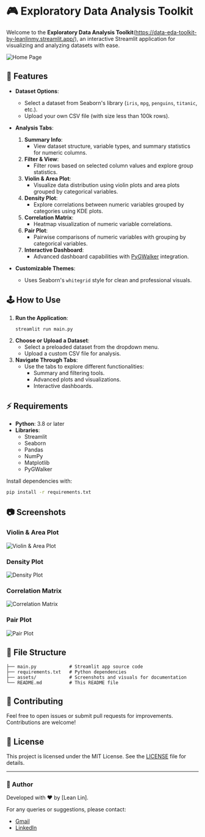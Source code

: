 
# 🎮 Exploratory Data Analysis Toolkit

Welcome to the **Exploratory Data Analysis Toolkit**(https://data-eda-toolkit-by-leanlinmy.streamlit.app/), an interactive Streamlit application for visualizing and analyzing datasets with ease.

![Home Page](assets/home_page.png)

## 📎 Features

- **Dataset Options**:
  - Select a dataset from Seaborn's library (`iris`, `mpg`, `penguins`, `titanic`, etc.).
  - Upload your own CSV file (with size less than 100k rows).

- **Analysis Tabs**:
  1. **Summary Info**:
     - View dataset structure, variable types, and summary statistics for numeric columns.
  2. **Filter & View**:
     - Filter rows based on selected column values and explore group statistics.
  3. **Violin & Area Plot**:
     - Visualize data distribution using violin plots and area plots grouped by categorical variables.
  4. **Density Plot**:
     - Explore correlations between numeric variables grouped by categories using KDE plots.
  5. **Correlation Matrix**:
     - Heatmap visualization of numeric variable correlations.
  6. **Pair Plot**:
     - Pairwise comparisons of numeric variables with grouping by categorical variables.
  7. **Interactive Dashboard**:
     - Advanced dashboard capabilities with [PyGWalker](https://github.com/Kanaries/pygwalker) integration.

- **Customizable Themes**:
  - Uses Seaborn's `whitegrid` style for clean and professional visuals.

## 🕹️ How to Use

1. **Run the Application**:
   ```bash
   streamlit run main.py
   ```
2. **Choose or Upload a Dataset**:
   - Select a preloaded dataset from the dropdown menu.
   - Upload a custom CSV file for analysis.
3. **Navigate Through Tabs**:
   - Use the tabs to explore different functionalities:
     - Summary and filtering tools.
     - Advanced plots and visualizations.
     - Interactive dashboards.

## ⚡ Requirements

- **Python**: 3.8 or later
- **Libraries**:
  - Streamlit
  - Seaborn
  - Pandas
  - NumPy
  - Matplotlib
  - PyGWalker

Install dependencies with:
```bash
pip install -r requirements.txt
```

## 📷 Screenshots

### Violin & Area Plot
![Violin & Area Plot](assets/violin_n_area_plot.png)

### Density Plot
![Density Plot](assets/density_plot.png)

### Correlation Matrix
![Correlation Matrix](assets/correlation_matrix.png)

### Pair Plot
![Pair Plot](assets/pair_plot.png)

## 📂 File Structure

```
├── main.py            # Streamlit app source code
├── requirements.txt   # Python dependencies
├── assets/            # Screenshots and visuals for documentation
└── README.md          # This README file
```

## 📃 Contributing

Feel free to open issues or submit pull requests for improvements. Contributions are welcome!

## 🧰 License

This project is licensed under the MIT License. See the [LICENSE](LICENSE) file for details.

---

### 👾 Author
Developed with ❤️ by [Lean Lin]. 

For any queries or suggestions, please contact:
- [Gmail](mailto:xphoenixx32@gmail.com)
- [LinkedIn](https://www.linkedin.com/in/leanlin/)
